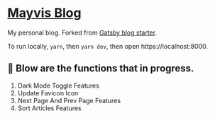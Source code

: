 # [Mayvis Blog](https://mayvisblog.com/)

My personal blog. Forked from [Gatsby blog starter](https://github.com/gatsbyjs/gatsby-starter-blog). 

To run locally, `yarn`, then `yarn dev`, then open https://localhost:8000.

## 🚀 Blow are the functions that in progress. 

1. Dark Mode Toggle Features
2. Update Favicon Icon
3. Next Page And Prev Page Features
4. Sort Articles Features
